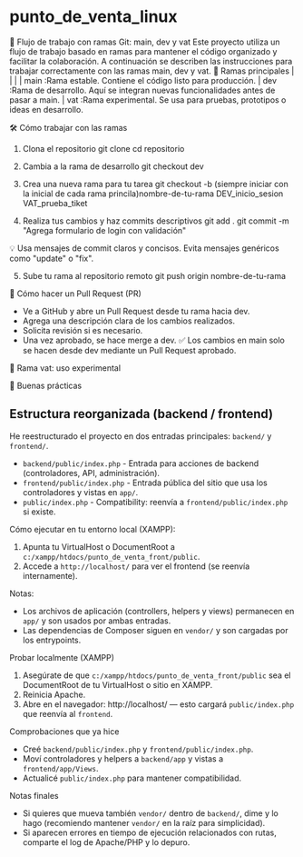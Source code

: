 # punto_de_venta_linux

🧭 Flujo de trabajo con ramas Git: main, dev y vat
Este proyecto utiliza un flujo de trabajo basado en ramas para mantener el código organizado y facilitar la colaboración. A continuación se describen las instrucciones para trabajar correctamente con las ramas main, dev y vat.
🌿 Ramas principales
|  |  | 
| main :Rama estable. Contiene el código listo para producción.
| dev  :Rama de desarrollo. Aquí se integran nuevas funcionalidades antes de pasar a main.
| vat :Rama experimental. Se usa para pruebas, prototipos o ideas en desarrollo.



🛠️ Cómo trabajar con las ramas
1. Clona el repositorio
git clone
cd repositorio


2. Cambia a la rama de desarrollo
git checkout dev


3. Crea una nueva rama para tu tarea
git checkout -b (siempre iniciar con la inicial de cada rama princila)nombre-de-tu-rama
DEV_inicio_sesion
VAT_prueba_tiket

4. Realiza tus cambios y haz commits descriptivos
git add .
git commit -m "Agrega formulario de login con validación"


💡 Usa mensajes de commit claros y concisos. Evita mensajes genéricos como "update" o "fix".

5. Sube tu rama al repositorio remoto
git push origin nombre-de-tu-rama



🔁 Cómo hacer un Pull Request (PR)
- Ve a GitHub y abre un Pull Request desde tu rama hacia dev.
- Agrega una descripción clara de los cambios realizados.
- Solicita revisión si es necesario.
- Una vez aprobado, se hace merge a dev.
✅ Los cambios en main solo se hacen desde dev mediante un Pull Request aprobado.


🧪 Rama vat: uso experimental

📌 Buenas prácticas

## Estructura reorganizada (backend / frontend)

He reestructurado el proyecto en dos entradas principales: `backend/` y `frontend/`.

- `backend/public/index.php` - Entrada para acciones de backend (controladores, API, administración).
- `frontend/public/index.php` - Entrada pública del sitio que usa los controladores y vistas en `app/`.
- `public/index.php` - Compatibility: reenvía a `frontend/public/index.php` si existe.

Cómo ejecutar en tu entorno local (XAMPP):

1. Apunta tu VirtualHost o DocumentRoot a `c:/xampp/htdocs/punto_de_venta_front/public`.
2. Accede a `http://localhost/` para ver el frontend (se reenvía internamente).

Notas:
- Los archivos de aplicación (controllers, helpers y views) permanecen en `app/` y son usados por ambas entradas.
- Las dependencias de Composer siguen en `vendor/` y son cargadas por los entrypoints.

Probar localmente (XAMPP)

1. Asegúrate de que `c:/xampp/htdocs/punto_de_venta_front/public` sea el DocumentRoot de tu VirtualHost o sitio en XAMPP.
2. Reinicia Apache.
3. Abre en el navegador: http://localhost/ — esto cargará `public/index.php` que reenvía al `frontend`.

Comprobaciones que ya hice
- Creé `backend/public/index.php` y `frontend/public/index.php`.
- Moví controladores y helpers a `backend/app` y vistas a `frontend/app/Views`.
- Actualicé `public/index.php` para mantener compatibilidad.

Notas finales
- Si quieres que mueva también `vendor/` dentro de `backend/`, dime y lo hago (recomiendo mantener `vendor/` en la raíz para simplicidad).
- Si aparecen errores en tiempo de ejecución relacionados con rutas, comparte el log de Apache/PHP y lo depuro.

